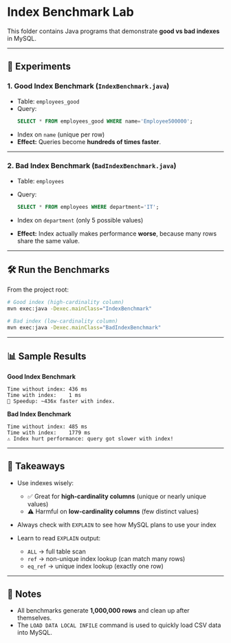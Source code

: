 # Index Benchmark Lab

This folder contains Java programs that demonstrate **good vs bad indexes** in MySQL.

---

## 🔎 Experiments

### 1. Good Index Benchmark (`IndexBenchmark.java`)
- Table: `employees_good`
- Query:  
  ```sql
  SELECT * FROM employees_good WHERE name='Employee500000';
  ```

* Index on `name` (unique per row)
* **Effect:** Queries become **hundreds of times faster**.

---

### 2. Bad Index Benchmark (`BadIndexBenchmark.java`)

* Table: `employees`
* Query:

  ```sql
  SELECT * FROM employees WHERE department='IT';
  ```
* Index on `department` (only 5 possible values)
* **Effect:** Index actually makes performance **worse**, because many rows share the same value.

---

## 🛠️ Run the Benchmarks

From the project root:

```bash
# Good index (high-cardinality column)
mvn exec:java -Dexec.mainClass="IndexBenchmark"

# Bad index (low-cardinality column)
mvn exec:java -Dexec.mainClass="BadIndexBenchmark"
```

---

## 📊 Sample Results

**Good Index Benchmark**

```
Time without index: 436 ms
Time with index:    1 ms
🎯 Speedup: ~436x faster with index.
```

**Bad Index Benchmark**

```
Time without index: 485 ms
Time with index:    1779 ms
⚠️ Index hurt performance: query got slower with index!
```

---

## 🧠 Takeaways

* Use indexes wisely:

  * ✅ Great for **high-cardinality columns** (unique or nearly unique values)
  * ⚠️ Harmful on **low-cardinality columns** (few distinct values)
* Always check with `EXPLAIN` to see how MySQL plans to use your index
* Learn to read `EXPLAIN` output:

  * `ALL` → full table scan
  * `ref` → non-unique index lookup (can match many rows)
  * `eq_ref` → unique index lookup (exactly one row)

---

## 📌 Notes

* All benchmarks generate **1,000,000 rows** and clean up after themselves.
* The `LOAD DATA LOCAL INFILE` command is used to quickly load CSV data into MySQL.

